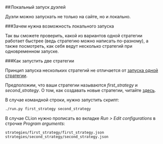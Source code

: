 ##Локальный запуск дуэлей

Дуэли можно запускать не только на сайте, но и локально.

###Зачем нужна возможность локального запуска

Так вы сможете проверить, какой из вариантов одной стратегии работает быстрее (ведь стратегию можно написать по-разному), а также посмотреть, как себя ведут несколько стратегий при одновременном запуске.

###Как запустить две стратегии

Принцип запуска нескольких стратегий не отличается от [запуска одной стратегии](/local-pack/run_strategy.md).

Предположим, что ваши стратегии называются *first_strategy* и *second_strategy*.
О том, как создавать новые стратегии, читайте [здесь](/local-pack/add_strategy.md).

В случае командной строки, нужно запустить скрипт:
```bash
./run.py first_strategy second_strategy
```

В случае CLion нужно прописать во вкладке *Run > Edit configurations* в строчке *Program arguments*:
```
strategies/first_strategy/first_strategy.json strategies/second_strategy/second_strategy.json
```
